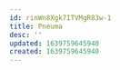 ```yaml
---
id: rinWn8Xgk7ITVMgR83w-1
title: Pneuma
desc: ''
updated: 1639759645940
created: 1639759645940
---
```



